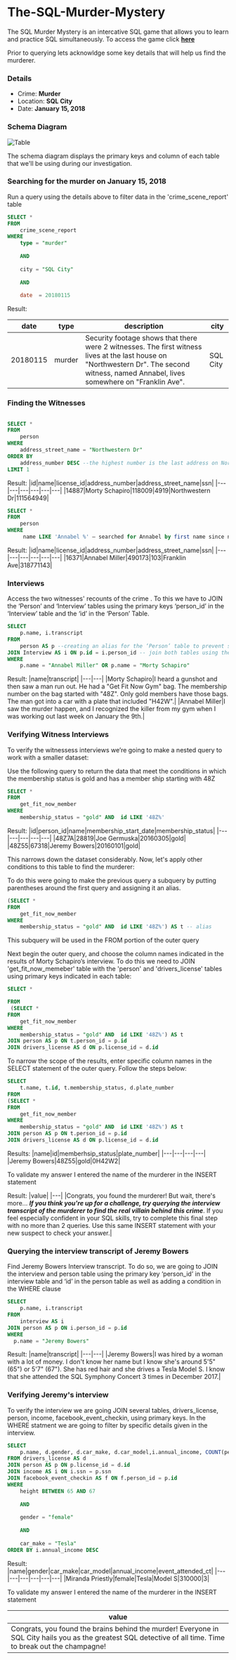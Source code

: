 # The-SQL-Murder-Mystery
The SQL Murder Mystery is an intercative SQL game that allows you to learn and practice SQL simultaneously. To access the game click **[here](https://mystery.knightlab.com/)**

Prior to querying lets acknowldge some key details that will help us find the murderer. 

### **Details**
- Crime: **Murder**
- Location: **SQL City**
- Date: **January 15, 2018**

### **Schema Diagram**

![Table](https://mystery.knightlab.com/schema.png)

The schema diagram displays the primary keys and column of each table that we'll be using during our investigation.

### Searching for the murder on January 15, 2018 

Run a query using the details above to filter data in the 'crime_scene_report' table

~~~ SQL 
SELECT *
FROM 
	crime_scene_report
WHERE
	type = "murder"
	
	AND
	
	city = "SQL City"
	
	AND 
	
	date  = 20180115
~~~
Result:

|date|type|description|city|
|---|---|---|---|
|20180115|murder|Security footage shows that there were 2 witnesses. The first witness lives at the last house on "Northwestern Dr". The second witness, named Annabel, lives somewhere on "Franklin Ave".|SQL City

### Finding the Witnesses 

~~~ SQL 

SELECT *
FROM 
	person
WHERE
	address_street_name = "Northwestern Dr"
ORDER BY 
	address_number DESC --the highest number is the last address on Northwestern Dr.
LIMIT 1 
~~~
Result:
|id|name|license_id|address_number|address_street_name|ssn|
|---|---|---|---|---|---|
|14887|Morty Schapiro|118009|4919|Northwestern Dr|111564949|

~~~ SQL 
SELECT *
FROM 
	person
WHERE 
	 name LIKE 'Annabel %' – searched for Annabel by first name since name column has both first and last name
~~~
Result:
|id|name|license_id|address_number|address_street_name|ssn|
|---|---|---|---|---|---|
|16371|Annabel Miller|490173|103|Franklin Ave|318771143|

### Interviews
Access the two witnesses' recounts of the crime . To this we have to JOIN the ‘Person’ and ‘Interview’ tables using the primary keys ‘person_id’ in the ‘Interview’ table and the ‘id’ in the ‘Person’ Table.

~~~ SQL
SELECT 
	p.name, i.transcript
FROM 
	person AS p --creating an alias for the ‘Person’ table to prevent syntax errors
JOIN Interview AS i ON p.id = i.person_id -- join both tables using the primary keys in each table
WHERE 
	p.name = "Annabel Miller" OR p.name = "Morty Schapiro"
~~~
Result:
|name|transcript|
|---|---|
|Morty Schapiro|I heard a gunshot and then saw a man run out. He had a "Get Fit Now Gym" bag. The membership number on the bag started with "48Z". Only gold members have those bags. The man got into a car with a plate that included "H42W".|
|Annabel Miller|I saw the murder happen, and I recognized the killer from my gym when I was working out last week on January the 9th.|

### Verifying Witness Interviews 

To verify the witnessess interviews we’re going to make a nested query to work with a smaller dataset:

Use the following query to return the data that meet the conditions in which the membership status is gold and has a member ship starting with 48Z

~~~ SQL 
SELECT *
FROM
	get_fit_now_member
WHERE 
	membership_status = "gold" AND  id LIKE '48Z%'
~~~
Result:
|id|person_id|name|membership_start_date|membership_status|
|---|---|---|---|---|
|48Z7A|28819|Joe Germuska|20160305|gold|
|48Z55|67318|Jeremy Bowers|20160101|gold|

This narrows down the dataset considerably. Now, let's apply other conditions to this table to find the murderer:

To do this were going to make the previous query a subquery by putting parentheses around the first query and assigning it an alias.

~~~ SQL
(SELECT *
FROM
	get_fit_now_member
WHERE 
	membership_status = "gold" AND  id LIKE '48Z%') AS t -- alias
~~~
This subquery will be used in the FROM portion of the outer query

Next begin the outer query, and choose the column names indicated in the results of Morty Schapiro’s interview. To do this we need to JOIN 'get_fit_now_memeber' table with the 'person' and 'drivers_license' tables using primary keys indicated in each table:

~~~ SQL 
SELECT *

FROM
 (SELECT *
FROM
	get_fit_now_member
WHERE 
	membership_status = "gold" AND  id LIKE '48Z%') AS t
JOIN person AS p ON t.person_id = p.id
JOIN drivers_license AS d ON p.license_id = d.id
~~~
To narrow the scope of the results, enter specific column names in the SELECT statement of the outer query. Follow the steps below:

~~~ SQL
SELECT 
	t.name, t.id, t.membership_status, d.plate_number 
FROM 
(SELECT *
FROM
	get_fit_now_member
WHERE 
	membership_status = "gold" AND  id LIKE '48Z%') AS t
JOIN person AS p ON t.person_id = p.id
JOIN drivers_license AS d ON p.license_id = d.id
~~~
Results:
|name|id|memberhsip_status|plate_number|
|---|---|---|---|
|Jeremy Bowers|48Z55|gold|0H42W2|

To validate my answer I entered the name of the murderer in the INSERT statement

Result:
|value|
|---|
|Congrats, you found the murderer! But wait, there's more... ***If you think you're up for a challenge, try querying the interview transcript of the murderer to find the real villain behind this crime***. If you feel especially confident in your SQL skills, try to complete this final step with no more than 2 queries. Use this same INSERT statement with your new suspect to check your answer.|

### Querying the interview transcript of Jeremy Bowers
Find Jeremy Bowers Interview transcript. To do so, we are going to JOIN the interview and person table using the primary key ‘person_id’ in the interview table and ‘id’ in the person table as well as adding a condition in the WHERE clause
~~~ SQL
SELECT 
	p.name, i.transcript
FROM
	interview AS i
JOIN person AS p ON i.person_id = p.id
WHERE 
  p.name = "Jeremy Bowers"
~~~
Result:
|name|transcript|
|---|---|
|Jeremy Bowers|I was hired by a woman with a lot of money. I don't know her name but I know she's around 5'5" (65") or 5'7" (67"). She has red hair and she drives a Tesla Model S. I know that she attended the SQL Symphony Concert 3 times in December 2017.|

### Verifying Jeremy's interview

To verify the interview we are going JOIN several tables, drivers_license, person, income, facebook_event_checkin, using primary keys. In the WHERE statment we are going to filter by specific details given in the interview. 
~~~ SQL 
SELECT 
	p.name, d.gender, d.car_make, d.car_model,i.annual_income, COUNT(person_id) AS event_attended_ct
FROM drivers_license AS d
JOIN person AS p ON p.license_id = d.id
JOIN income AS i ON i.ssn = p.ssn
JOIN facebook_event_checkin AS f ON f.person_id = p.id
WHERE 
	height BETWEEN 65 AND 67
	
	AND 
	
	gender = "female"
	
	AND 
	
	car_make = "Tesla" 
ORDER BY i.annual_income DESC 
~~~

Result:
|name|gender|car_make|car_model|annual_income|event_attended_ct|
|---|---|---|---|---|---|
|Miranda Priestly|female|Tesla|Model S|310000|3|

To validate my answer I entered the name of the murderer in the INSERT statement

|value|
|---|
|Congrats, you found the brains behind the murder! Everyone in SQL City hails you as the greatest SQL detective of all time. Time to break out the champagne!|
